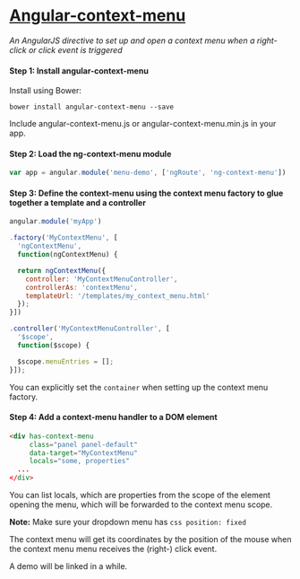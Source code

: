 # [Angular-context-menu](https://github.com/tilt/angular-context-menu)
*An AngularJS directive to set up and open a context menu when a right-click or click event is triggered*

#### Step 1: Install angular-context-menu

Install using Bower:

```
bower install angular-context-menu --save
```

Include angular-context-menu.js or angular-context-menu.min.js in your app.

#### Step 2: Load the ng-context-menu module

```javascript
var app = angular.module('menu-demo', ['ngRoute', 'ng-context-menu'])
```


#### Step 3: Define the context-menu using the context menu factory to glue together a template and a controller

```javascript
angular.module('myApp')

.factory('MyContextMenu', [
  'ngContextMenu',
  function(ngContextMenu) {

  return ngContextMenu({
    controller: 'MyContextMenuController',
    controllerAs: 'contextMenu',
    templateUrl: '/templates/my_context_menu.html'
  });
}])

.controller('MyContextMenuController', [
  '$scope',
  function($scope) {

  $scope.menuEntries = [];
}]);

```

You can explicitly set the ``container`` when setting up the context menu factory.


#### Step 4: Add a context-menu handler to a DOM element

```html
<div has-context-menu
     class="panel panel-default"
     data-target="MyContextMenu"
     locals="some, properties"
  ...
</div>
```

You can list locals, which are properties from the scope of the element opening the menu, which will be forwarded to the context menu scope.


**Note:** Make sure your dropdown menu has ```css position: fixed```

The context menu will get its coordinates by the position of the mouse when the context menu menu receives the (right-) click event.


A demo will be linked in a while.
